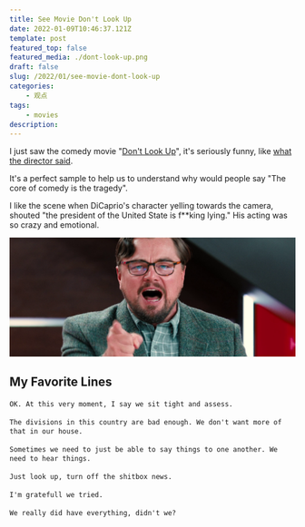 ```yaml
---
title: See Movie Don't Look Up
date: 2022-01-09T10:46:37.121Z
template: post
featured_top: false
featured_media: ./dont-look-up.png
draft: false
slug: /2022/01/see-movie-dont-look-up
categories: 
    - 观点
tags:
    - movies
description: 
---
```


 I just saw the comedy movie "[Don't Look Up](https://www.imdb.com/title/tt11286314/)", it's seriously funny, like [what the director said](https://youtu.be/YEj3juMYCn4?t=42).
 
<!-- endExcerpt -->

It's a perfect sample to help us to understand why would people say "The core of comedy is the tragedy".
 
I like the scene when DiCaprio's character yelling towards the camera, shouted "the president of the United State is f**king lying." His acting was so crazy and emotional.

![](./dont-look-up.png)

## My Favorite Lines

    OK. At this very moment, I say we sit tight and assess.

    The divisions in this country are bad enough. We don't want more of that in our house.

    Sometimes we need to just be able to say things to one another. We need to hear things.

    Just look up, turn off the shitbox news.

    I'm gratefull we tried.

    We really did have everything, didn't we?
